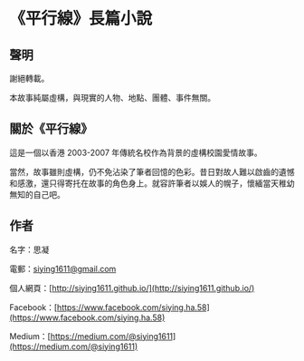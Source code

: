 # 《平行線》長篇小說

## 聲明

謝絕轉載。

本故事純屬虛構，與現實的人物、地點、團體、事件無關。

## 關於《平行線》

這是一個以香港 2003-2007 年傳統名校作為背景的虛構校園愛情故事。

當然，故事雖則虛構，仍不免沾染了筆者回憶的色彩。昔日對故人難以啟齒的遺憾和感激，還只得寄托在故事的角色身上。就容許筆者以娛人的幌子，懷緬當天稚幼無知的自己吧。

## 作者

名字：思凝

電郵：siying1611@gmail.com

個人網頁：[http://siying1611.github.io/](http://siying1611.github.io/)

Facebook：[https://www.facebook.com/siying.ha.58](https://www.facebook.com/siying.ha.58)

Medium：[https://medium.com/@siying1611](https://medium.com/@siying1611)

